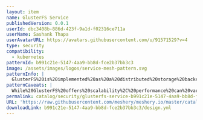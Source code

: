 ```yaml
---
layout: item
name: GlusterFS Service
publishedVersion: 0.0.1
userId: dbc3408b-886d-423f-9a1d-f02316ce711a
userName: Sashank Thapa
userAvatarURL: https://avatars.githubusercontent.com/u/91571529?v=4
type: security
compatibility:
  - kubernetes
patternId: b991c21e-5147-4aa9-bb8d-fce2b37bb3c3
image: /assets/images/logos/service-mesh-pattern.svg
patternInfo: |
  GlusterFS%20is%20implemented%20as%20a%20distributed%20storage%20backend%20that%20spans%20multiple%20nodes%2C%20ensuring%20high%20availability%20and%20data%20redundancy.%20This%20design%20typically%20includes%20components%20such%20as%20GlusterFS%20servers%20deployed%20across%20Kubernetes%20nodes%2C%20which%20collectively%20form%20a%20distributed%20storage%20pool%20accessible%20to%20applications%20running%20in%20the%20cluster.%20The%20design%20leverages%20Kubernetes'%20persistent%20volume%20framework%20to%20dynamically%20provision%20and%20manage%20storage%20volumes%20backed%20by%20GlusterFS%2C%20enabling%20applications%20to%20store%20and%20retrieve%20data%20seamlessly.%20
patternCaveats: |
  While%20GlusterFS%20offers%20scalability%2C%20performance%20can%20vary%20depending%20on%20the%20workload%20and%20network%20conditions.%20Latency%20issues%20may%20arise
permalink: catalog/security/glusterfs-service-b991c21e-5147-4aa9-bb8d-fce2b37bb3c3.html
URL: 'https://raw.githubusercontent.com/meshery/meshery.io/master/catalog/b991c21e-5147-4aa9-bb8d-fce2b37bb3c3/0.0.1/design.yml'
downloadLink: b991c21e-5147-4aa9-bb8d-fce2b37bb3c3/design.yml
---
```


